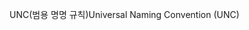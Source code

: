 <span data-ttu-id="7255b-101">UNC(범용 명명 규칙)</span><span class="sxs-lookup"><span data-stu-id="7255b-101">Universal Naming Convention (UNC)</span></span>